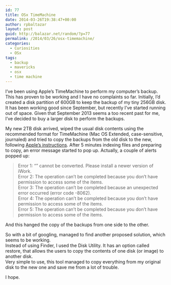 ```yaml
---
id: 77
title: OSx TimeMachine
date: 2014-03-26T19:38:47+00:00
author: rpbaltazar
layout: post
guid: http://balazar.net/random/?p=77
permalink: /2014/03/26/osx-timemachine/
categories:
  - Curiosities
  - OSx
tags:
  - backup
  - mavericks
  - osx
  - time machine
---
```

I&#8217;ve been using Apple&#8217;s TimeMachine to perform my computer&#8217;s backup. This has proven to be working and I have no complaints so far. Initially, I&#8217;d created a disk partition of 600GB to keep the backup of my tiny 256GB disk. It has been working good since September, but recently I&#8217;ve started running out of space. Given that September 2013 seems a too recent past for me, I&#8217;ve decided to buy a larger disk to perform the backups.

My new 2TB disk arrived, wiped the usual disk contents using the recommended format for TimeMachine (Mac OS Extended, case-sensitive, journaled) and tried to copy the backups from the old disk to the new, following [Apple&#8217;s instructions](http://support.apple.com/kb/ht5096). After 5 minutes indexing files and preparing to copy, an error message started to pop up. Actually, a couple of alerts popped up:

> Error 1: &#8220;&#8221; cannot be converted. Please install a newer version of iWork.  
> Error 2: The operation can&#8217;t be completed because you don&#8217;t have permission to access some of the items.  
> Error 3: The operation can&#8217;t be completed because an unexpected error occurred (error code -8062).  
> Error 4: The operation can&#8217;t be completed because you don&#8217;t have permission to access some of the items.  
> Error 5: The operation can&#8217;t be completed because you don&#8217;t have permission to access some of the items.

And this hanged the copy of the backups from one side to the other.

So with a bit of googling, managed to find another proposed solution, which seems to be working.  
Instead of using Finder, I used the Disk Utility. It has an option called restore, that allows the users to copy the contents of one disk (or image) to another disk.  
Very simple to use, this tool managed to copy everything from my original disk to the new one and save me from a lot of trouble.

I hope.